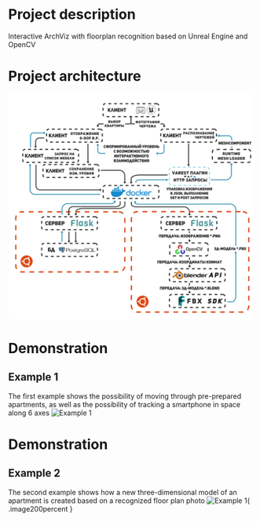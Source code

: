 # Project description
Interactive ArchViz with floorplan recognition based on Unreal Engine and OpenCV
# Project architecture
<img src="Arch.png" width="500" />

# Demonstration
## Example 1
The first example shows the possibility of moving through pre-prepared apartments, as well as the possibility of tracking a smartphone in space along 6 axes
![Example 1](https://github.com/unrlight/InteractiveArchVizWithFloorplanRecognition/blob/main/Video1.gif)

# Demonstration
## Example 2
The second example shows how a new three-dimensional model of an apartment is created based on a recognized floor plan photo
![Example 1](https://github.com/unrlight/InteractiveArchVizWithFloorplanRecognition/blob/main/Video2.gif){ .image200percent }
